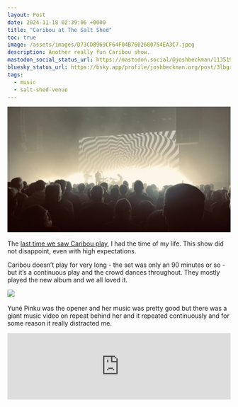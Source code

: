 ```yaml
---
layout: Post
date: 2024-11-18 02:39:06 +0000
title: "Caribou at The Salt Shed"
toc: true
image: /assets/images/D73CD8969CF64F04B7602680754EA3C7.jpeg
description: Another really fun Caribou show.
mastodon_social_status_url: https://mastodon.social/@joshbeckman/113519372225151186
bluesky_status_url: https://bsky.app/profile/joshbeckman.org/post/3lbgrduj2ik2m
tags: 
  - music
  - salt-shed-venue
---
```



![](/assets/images/D73CD8969CF64F04B7602680754EA3C7.jpeg)

The [last time we saw Caribou play](https://www.joshbeckman.org/blog/attending/caribou-and-jessy-lanza), I had the time of my life\. This show did not disappoint, even with high expectations\.

Caribou doesn’t play for very long \- the set was only an 90 minutes or so \- but it’s a continuous play and the crowd dances throughout\. They mostly played the new album and we all loved it\.

![](/assets/images/42FE89B2E5104397BD5DBCD8381C259E.gif)

Yuné Pinku was the opener and her music was pretty good but there was a giant music video on repeat behind her and it repeated continuously and for some reason it really distracted me\.

<iframe allow="autoplay *; encrypted-media *;" frameborder="0" height="150" style="width:100%;max-width:660px;overflow:hidden;background:transparent;" sandbox="allow-forms allow-popups allow-same-origin allow-scripts allow-storage-access-by-user-activation allow-top-navigation-by-user-activation" src="https://embed.music.apple.com/us/album/only-you/1742019690?i=1742020187"></iframe>
